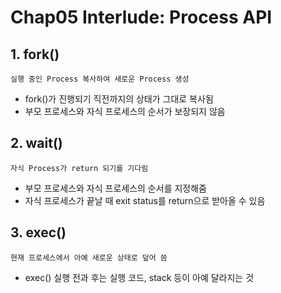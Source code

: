 # Chap05 Interlude: Process API

## 1. fork()
```
실행 중인 Process 복사하여 새로운 Process 생성
```
- fork()가 진행되기 직전까지의 상태가 그대로 복사됨
- 부모 프로세스와 자식 프로세스의 순서가 보장되지 않음

## 2. wait()
```
자식 Process가 return 되기를 기다림
```
- 부모 프로세스와 자식 프로세스의 순서를 지정해줌
- 자식 프로세스가 끝날 때 exit status를 return으로 받아올 수 있음

## 3. exec()
```
현재 프로세스에서 아예 새로운 상태로 덮어 씀
```
- exec() 실행 전과 후는 실행 코드, stack 등이 아예 달라지는 것

